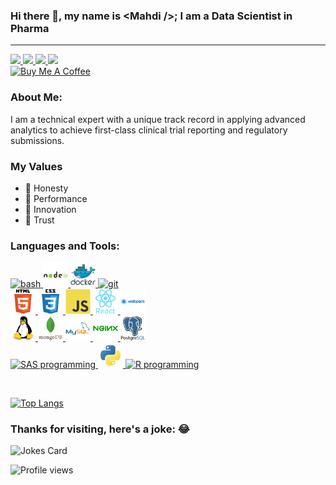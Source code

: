 ### Hi there 👋, my name is &lt;Mahdi /&gt;; I am a Data Scientist in Pharma 
<!-- <br /> ![I am a Data Scientist in Pharma]() -->
<hr/>
<p>
  <a href="https://www.twitter.com/xxx">
    <img src="https://img.shields.io/badge/twitter-%231DA1F2.svg?&style=for-the-badge&logo=twitter&logoColor=white" height=25>
  </a> 
  <a href="https://www.linkedin.com/in/mahdi-about/">
    <img src="https://img.shields.io/badge/linkedin-%230077B5.svg?&style=for-the-badge&logo=linkedin&logoColor=white" height=25>
  </a> 
<!--   <a href="https://www.instagram.com//">
    <img src="https://img.shields.io/badge/instagram-%23E4405F.svg?&style=for-the-badge&logo=instagram&logoColor=white" height=25>
  </a>  -->
  <a href="https://medium.com/@mahdi.a">
    <img src="https://img.shields.io/badge/medium-%2312100E.svg?&style=for-the-badge&logo=medium&logoColor=white" height=25>
  </a> 
  <a href="https://dev.to/realslimmahdi">
    <img src="https://img.shields.io/badge/DEV.TO-%230A0A0A.svg?&style=for-the-badge&logo=dev-dot-to&logoColor=white" height=25>
  </a>
  <br /><a href="https://www.buymeacoffee.com/RealSlimMahdi" target="_blank" rel="noreferrer nofollow">
      <img src="https://cdn.buymeacoffee.com/buttons/default-red.png" alt="Buy Me A Coffee" height="40" width="170" >
  </a>
  <!-- <p>
  <a href="https://www.google.fr">➡️ Check out my website</a>
</p> -->
</p>

<!-- 
[![Github](https://img.shields.io/badge/-Github-000?style=flat&logo=Github&logoColor=white)](https://github.com/RealSlimMahdi)
[![Linkedin](https://img.shields.io/badge/-LinkedIn-blue?style=flat&logo=Linkedin&logoColor=white)](https://www.linkedin.com/in/mahdi-about/)
[![Instagram](https://img.shields.io/badge/-Instagram-c13584?style=flat&labelColor=c13584&logo=instagram&logoColor=white)](https://www.instagram.com/XXX/)
[![Gmail](https://img.shields.io/badge/-Gmail-c14438?style=flat&logo=Gmail&logoColor=white)](mailto:XXX)
[![Outlook](https://img.shields.io/badge/-Outlook-0078D4?style=flat&logo=Microsoft-Outlook&logoColor=white)](mailto:XXX)
 -->
 
### About Me:
<p>I am a technical expert with a unique track record in applying advanced analytics to achieve first-class clinical trial reporting and regulatory submissions.</p>

### My Values
- 🤚 Honesty 
- 🚀 Performance 
- 🦾 Innovation
- 🤝 Trust

<!-- 
- 🔭 I’m currently working as Data Scientist in the Pharma industry
- 🌱 I’m currently learning too many things at once
- 👯 I’m looking to collaborate on Open Source Projects in Pharma space
- 🤔 I’m looking for help with DevOps
- 💬 Ask me about SAS / R / ReactJS
- 📫 How to reach me: ✉️
- 😄 Pronouns: He, Him
- ⚡ Fun fact: Thai Food lover, terrible 👨🏼‍🍳 
-->

<h3 align="left">Languages and Tools:</h3>
<p align="left">
  <a href="https://www.gnu.org/software/bash/" target="_blank">
    <img src="https://www.vectorlogo.zone/logos/gnu_bash/gnu_bash-icon.svg" alt="bash" width="40" height="40" />
  </a>
  <a href="https://nodejs.org" target="_blank">
    <img
      src="https://raw.githubusercontent.com/devicons/devicon/master/icons/nodejs/nodejs-original-wordmark.svg"
      alt="nodejs"
      width="40"
      height="40"
    />
  </a>
  <a href="https://www.docker.com/" target="_blank">
    <img
      src="https://raw.githubusercontent.com/devicons/devicon/master/icons/docker/docker-original-wordmark.svg"
      alt="docker"
      width="40"
      height="40"
    />
  </a>
    <a href="https://git-scm.com/" target="_blank">
    <img src="https://www.vectorlogo.zone/logos/git-scm/git-scm-icon.svg" alt="git" width="40" height="40" />
  </a>
  <br />
    <a href="https://www.w3.org/html/" target="_blank">
    <img
      src="https://raw.githubusercontent.com/devicons/devicon/master/icons/html5/html5-original-wordmark.svg"
      alt="html5"
      width="40"
      height="40"
    />
  </a>
  <a href="https://www.w3schools.com/css/" target="_blank">
    <img
      src="https://raw.githubusercontent.com/devicons/devicon/master/icons/css3/css3-original-wordmark.svg"
      alt="css3"
      width="40"
      height="40"
    />
  </a>
    <a href="https://developer.mozilla.org/en-US/docs/Web/JavaScript" target="_blank">
    <img
      src="https://raw.githubusercontent.com/devicons/devicon/master/icons/javascript/javascript-original.svg"
      alt="javascript"
      width="40"
      height="40"
    />
  </a>  
  <a href="https://reactjs.org/" target="_blank">
    <img
      src="https://raw.githubusercontent.com/devicons/devicon/master/icons/react/react-original-wordmark.svg"
      alt="react"
      width="40"
      height="40"
    />
  </a>
  <a href="https://webpack.js.org" target="_blank">
    <img
      src="https://raw.githubusercontent.com/devicons/devicon/d00d0969292a6569d45b06d3f350f463a0107b0d/icons/webpack/webpack-original-wordmark.svg"
      alt="webpack"
      width="40"
      height="40"
    />
  </a>
  <br />

  <a href="https://www.linux.org/" target="_blank">
    <img
      src="https://raw.githubusercontent.com/devicons/devicon/master/icons/linux/linux-original.svg"
      alt="linux"
      width="40"
      height="40"
    />
  </a>
  <a href="https://www.mongodb.com/" target="_blank">
    <img
      src="https://raw.githubusercontent.com/devicons/devicon/master/icons/mongodb/mongodb-original-wordmark.svg"
      alt="mongodb"
      width="40"
      height="40"
    />
  </a>
  <a href="https://www.mysql.com/" target="_blank">
    <img
      src="https://raw.githubusercontent.com/devicons/devicon/master/icons/mysql/mysql-original-wordmark.svg"
      alt="mysql"
      width="40"
      height="40"
    />
  </a>
  <a href="https://www.nginx.com" target="_blank">
    <img
      src="https://raw.githubusercontent.com/devicons/devicon/master/icons/nginx/nginx-original.svg"
      alt="nginx"
      width="40"
      height="40"
    />
  </a>
  <a href="https://www.postgresql.org" target="_blank">
    <img
      src="https://raw.githubusercontent.com/devicons/devicon/master/icons/postgresql/postgresql-original-wordmark.svg"
      alt="postgresql"
      width="40"
      height="40"
    />
  </a>
  <br />
<a href="https://www.sas.com/" target="_blank">
    <img
      src="https://www.vectorlogo.zone/logos/sas/sas-ar21.svg"
      alt="SAS programming"
      width="40"
      height="40"
    />
  </a>
  <a href="https://www.python.org" target="_blank">
    <img
      src="https://raw.githubusercontent.com/devicons/devicon/master/icons/python/python-original.svg"
      alt="python"
      width="40"
      height="40"
    />
  </a>
    <a href="https://www.rstudio.com/" target="_blank">
    <img
      src="https://www.r-project.org/logo/Rlogo.svg"
      alt="R programming"
      width="40"
      height="40"
    />

  </a>

</p>
<br />


[![Top Langs](https://github-readme-stats.vercel.app/api/top-langs/?username=RealSlimMahdi)](https://github.com/RealSlimMahdi/github-readme-stats)
<!-- ![GitHub stats](https://github-readme-stats.vercel.app/api?username=RealSlimMahdi&show_icons=true&count_private=true)
![GitHub metrics](https://metrics.lecoq.io/RealSlimMahdi)    -->

### Thanks for visiting, here's a joke: 😂
![Jokes Card](https://readme-jokes.vercel.app/api)

![Profile views](https://gpvc.arturio.dev/RealSlimMahdi)
